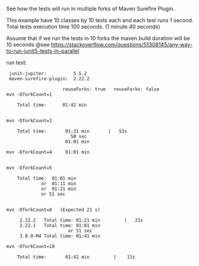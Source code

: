 
See how the tests will run in multiple forks of  Maven Surefire Plugin. 

This example have 10 classes by 10 tests each and each test runs 1 second.
Total tests execution time 100 seconds.  (1 minute 40 seconds)

Assume that if we run the tests in 10 forks the maven build duration will be 10 seconds 
 @see https://stackoverflow.com/questions/51308145/any-way-to-run-junit5-tests-in-parallel
 
  run test:

     junit-jupiter:          5.5.2 
     maven-surefire-plugin:  2.22.2

                         reuseForks: true   reuseForks: false
    mvn -DforkCount=1

        Total time:      01:42 min


    mvn -DforkCount=2

        Total time:       01:31 min       |   53s
                            50 sec
                          01:01 min 

    mvn -DforkCount=4     01:01 min 


    mvn -DforkCount=5

        Total time:  01:01 min   
                 or  01:11 min 
                 or  01:21 min  
                 or 51 sec


    mvn -DforkCount=8   (Expected 21 s)

         2.22.2   Total time: 01:21 min         |   21s
         2.22.1   Total time: 01:01 min
                           or 51 sec
         3.0.0-M4 Total time: 01:41 min

    mvn -DforkCount=10

        Total time:       01:42 min         |    11s

